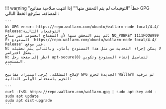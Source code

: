 !!! warning "خطأ "التوقيعات لم يتم التحقق منها""
    إذا انتهت صلاحية مفاتيح GPG المضافة، ستُرجَع الخطأ التالي:

    ```
    W: GPG error: https://repo.wallarm.com/ubuntu/wallarm-node focal/4.4/ Release:التوقيعات التالية
    لم يتم التحقق منها لأن المفتاح العمومي غير متاح: NO_PUBKEY 1111FQQW999
    E: المستودع 'https://repo.wallarm.com/ubuntu/wallarm-node focal/4.4/ Release' غير موقع.
    N: لا يمكن إجراء التحديث من مثل هذا المستودع بأمان، وبالتالي يتم تعطيله بشكل افتراضي.
    N: انظر إلى صفحة رجل apt-secure(8) لتفاصيل إنشاء المستودع وتكوين المستخدم.
    ```

    لإصلاح المشكلة، يُرجى استيراد مفاتيح GPG الجديدة لحزم Wallarm ثم ترقية الحزم باستخدام الأوامر التالية:

    ```
    curl -fsSL https://repo.wallarm.com/wallarm.gpg | sudo apt-key add -
    sudo apt update
    sudo apt dist-upgrade
    ```